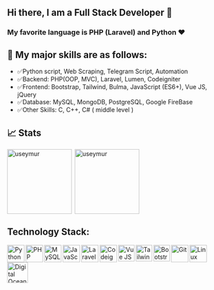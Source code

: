## Hi there, I am a Full Stack Developer 👋

### My favorite language is PHP (Laravel) and Python ❤️
## 🌈 My major skills are as follows:

- ✅Python script, Web Scraping, Telegram Script, Automation
- ✅Backend: PHP(OOP, MVC), Laravel, Lumen, Codeigniter
- ✅Frontend: Bootstrap, Tailwind, Bulma, JavaScript (ES6+), Vue JS, jQuery
- ✅Database: MySQL, MongoDB, PostgreSQL, Google FireBase
- ✅Other Skills: C, C++, C# ( middle level )

<!-- ## 📈 Stats
[![Top Langs](https://github-readme-stats.vercel.app/api/top-langs/?username=useymur&langs_count=10&layout=compact)](https://github-readme-stats.vercel.app/api/top-langs/?username=useymur&langs_count=10&layout=compact) -->

## 📈 Stats

<p><img align="left" height="150" src="https://github-readme-stats.vercel.app/api?username=useymur&theme=react&show_icons=true&include_all_commits=true" alt="useymur" /></p>
<p>&nbsp;<img align="center" src="https://github-readme-stats.vercel.app/api/top-langs/?username=useymur&theme=react&layout=compact" alt="useymur" height="150" /></p>

## Technology Stack:

<img align="left" alt="Python" height="40px" src="https://www.vectorlogo.zone/logos/python/python-icon.svg" />
<img align="left" alt="PHP" height="40px" src="https://www.vectorlogo.zone/logos/php/php-ar21.svg" />
<img align="left" alt="MySQL" height="40px" src="https://seeklogo.com/images/M/MySQL-logo-F6FF285A58-seeklogo.com.png" />
<img align="left" alt="JavaScript" height="40px" src="https://seeklogo.com/images/J/javascript-js-logo-2949701702-seeklogo.com.png" />
<img align="left" alt="Laravel" height="40px" src="https://www.vectorlogo.zone/logos/laravel/laravel-ar21.svg" />
<img align="left" alt="Codeigniter" height="40px" src="https://seeklogo.com/images/C/codeigniter-logo-BDF3D666E7-seeklogo.com.png" />
<img align="left" alt="Vue JS" height="38px" src="https://seeklogo.com/images/V/vuejs-logo-17D586B587-seeklogo.com.png" />
<img align="left" alt="Tailwind" height="38px" src="https://seeklogo.com/images/T/tailwind-css-logo-5AD4175897-seeklogo.com.png" />
<img align="left" alt="Bootstrap" height="38px" src="https://seeklogo.com/images/B/bootstrap-logo-3C30FB2A16-seeklogo.com.png" />
<img align="left" alt="Git" height="40px" src="https://www.vectorlogo.zone/logos/linux/linux-icon.svg" />
<img align="left" alt="Linux" height="40px" src="https://www.vectorlogo.zone/logos/git-scm/git-scm-icon.svg" />
<img align="left" alt="Digital Ocean" height="48px" src="https://www.vectorlogo.zone/logos/digitalocean/digitalocean-ar21.svg" />


<!--
**umudov-seymur/umudov-seymur** is a ✨ _special_ ✨ repository because its `README.md` (this file) appears on your GitHub profile.

Here are some ideas to get you started:

- 🔭 I’m currently working on ...
- 🌱 I’m currently learning ...
- 👯 I’m looking to collaborate on ...
- 🤔 I’m looking for help with ...
- 💬 Ask me about ...
- 📫 How to reach me: ...
- 😄 Pronouns: ...
- ⚡ Fun fact: ...
-->
